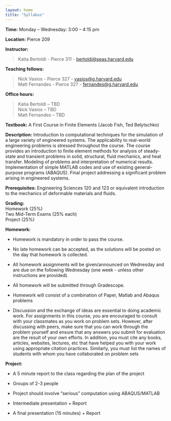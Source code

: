 ```yaml
---
layout: home
title: "Syllabus"
---
```


**Time:** Monday – Wednesday: 3:00 – 4:15 pm 

**Location:** Pierce 209

**Instructor:** 
> Katia Bertoldi - Pierce 311 - [bertoldi@seas.harvard.edu](mailto:bertoldi@seas.harvard.edu)

**Teaching fellows:** 
> Nick Vasios - Pierce 327 - [vasios@g.harvard.edu](mailto:vasios@g.harvard.edu)<br>
> Matt Fernandes - Pierce 327 - [fernandes@g.harvard.edu](mailto:fernandes@g.harvard.edu)

**Office hours:** <br/>
> Katia Bertoldi – TBD<br />
> Nick Vasios – TBD<br />
> Matt Fernandes – TBD

**Textbook:** A First Course in Finite Elements (Jacob Fish, Ted Belytschko)

**Description:** Introduction to computational techniques for the simulation of a large variety of engineered systems. The applicability to real-world engineering problems is stressed throughout the course. The course provides an introduction to finite element methods for analysis of steady-state and transient problems in solid, structural, fluid mechanics, and heat transfer. Modeling of problems and interpretation of numerical results. Implementation of simple MATLAB codes and use of existing general-purpose programs (ABAQUS).  Final project addressing a significant problem arising in engineered systems.

**Prerequisites:** Engineering Sciences 120 and 123 or equivalent introduction to the mechanics of deformable materials and fluids.

**Grading:**<br/>
Homework (25%)<br/>
Two Mid-Term Exams (25% each)<br/>
Project (25%)

**Homework:**

* Homework is mandatory in order to pass the course.

* No late homework can be accepted, as the solutions will be posted on the day that homework is collected.

* All homework assignments will be given/announced on Wednesday and are due on the following Wednesday (one week - unless other instructions are provided).

* All homework will be submitted through Gradescope.

* Homework will consist of a combination of Paper, Matlab and Abaqus problems

* Discussion and the exchange of ideas are essential to doing academic work. For assignments in this course, you are encouraged to consult with your classmates as you work on problem sets. However, after discussing with peers, make sure that you can work through the problem yourself and ensure that any answers you submit for evaluation are the result of your own efforts. In addition, you must cite any books, articles, websites, lectures, etc that have helped you with your work using appropriate citation practices. Similarly, you must list the names of students with whom you have collaborated on problem sets

**Project:**

* A 5 minute report to the class regarding the plan of the project

* Groups of 2-3 people

* Project should involve “serious” computation using ABAQUS/MATLAB

* Intermediate presentation + Report

* A final presentation (15 minutes) + Report